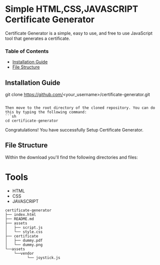 # Simple HTML,CSS,JAVASCRIPT Certificate Generator

Certificate Generator is a simple, easy to use, and free to use JavaScript tool that generates a certificate.


### Table of Contents
  - [Installation Guide](#installation-guide)
  - [File Structure](#file-structure)


## Installation Guide

git clone https://github.com/<your_username>/certificate-generator.git 
``` 

Then move to the root directory of the cloned repository. You can do this by typing the following command:
```sh
cd certificate-generator
```

Congratulations! You have successfully Setup Certificate Generator.
## File Structure
Within the download you'll find the following directories and files:


# Tools

- HTML
- CSS
- JAVASCRIPT
```
certificate-generator
├── index.html
├── README.md
├── assets
│   ├── script.js
│   └── style.css
├── certificate
│   ├── dummy.pdf
│   └── dummy.png
└──assets
    └──vendor
          └── joystick.js
```

